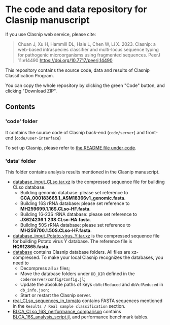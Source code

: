 # The code and data repository for Clasnip manuscript

If you use Clasnip web service, please cite:

> Chuan J, Xu H, Hammill DL, Hale L, Chen W, Li X. 2023. Clasnip: a web-based intraspecies classifier and multi-locus sequence typing for pathogenic microorganisms using fragmented sequences. PeerJ 11:e14490 https://doi.org/10.7717/peerj.14490

This repository contains the source code, data and results of Clasnip Classification Program.

You can copy the whole repository by clicking the green "Code" button, and clicking "Download ZIP".

## Contents

### 'code' folder

It contains the source code of Clasnip back-end (`code/server`) and front-end (`code/user-interface`)

To set up Clasnip, please refer to [the README file under code](code/README.md).

### 'data' folder

This folder contains analysis results mentioned in the Clasnip manuscript.

- [database_input_CLso.tar.xz](https://github.com/cihga39871/clasnip_data/blob/master/data/database_input_CLso.tar.xz) is the compressed sequence file for building CLso database. 
  - Building genomic database: please set reference to **GCA_000183665.1_ASM18366v1_genomic.fasta**.
  - Building 16S rRNA database: please set reference to **MH259699.1.16S.CLso-HF.fasta**.
  - Building 16-23S rRNA database: please set reference to **JX624236.1.23S.CLso-HA.fasta**.
  - Building 50S rRNA database: please set reference to **MH259700.1.50S.CLso-HF.fasta**.
- [database_input_Potato_virus_Y.tar.xz](https://github.com/cihga39871/clasnip_data/blob/master/data/database_input_Potato_virus_Y.tar.xz) is the compressed sequence file for building Potato virus Y database. The reference file is **HQ912865.fasta**.
- [database](https://github.com/cihga39871/clasnip_data/tree/master/data/database) contains Clasnip database folders. All files are xz-compressed. To make your local Clasnip recognizes the databases, you need to
  - Decompress all `xz` files;
  - Move the database folders under `DB_DIR` defined in the `code/server/config/Config.jl`;
  - Update the absolute paths of keys `dbVcfReduced` and `dbVcfReduced` in `db_info.json`;
  - Start or restart the Clasnip server.
- [real_CLso_sequences_in_tomato](https://github.com/cihga39871/clasnip_data/tree/master/data/real_CLso_sequences_in_tomato) contains FASTA sequences mentioned in the `Results / Real sample classification` section.
- [BLCA_CLso_16S_performance_comparison](https://github.com/cihga39871/clasnip_data/tree/master/data/BLCA_CLso_16S_performance_comparison) contains [BLCA_16S_analysis_script.jl](https://github.com/cihga39871/clasnip_data/blob/master/data/BLCA_CLso_16S_performance_comparison/BLCA_16S_analysis_script.jl), and performance benchmark tables.
